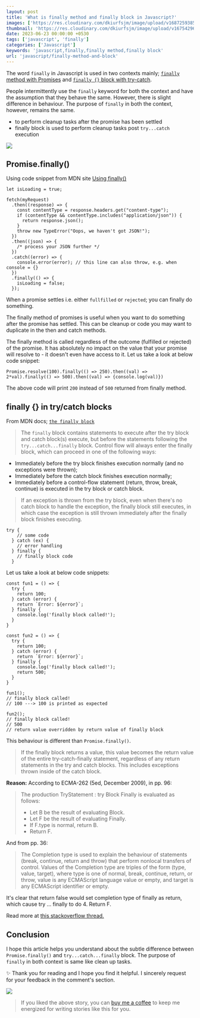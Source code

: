 ```yaml
---
layout: post
title: 'What is finally method and finally block in Javascript?'
images: ['https://res.cloudinary.com/dkiurfsjm/image/upload/v1687259385/ts_url_jydkn8.png']
thumbnail: 'https://res.cloudinary.com/dkiurfsjm/image/upload/v1675429691/JavaScript_v4qblf.jpg'
date: 2023-06-23 00:00:00 +0530
tags: ['javascript', 'finally']
categories: ['Javascript']
keywords: 'javascript,finally,finally method,finally block'
url: 'javascript/finally-method-and-block'
---
```


The word `finally` in Javascript is used in two contexts mainly; [`finally` method with Promises](https://developer.mozilla.org/en-US/docs/Web/JavaScript/Reference/Global_Objects/Promise/finally) and [`finally {}` block with try-catch](https://developer.mozilla.org/en-US/docs/Web/JavaScript/Reference/Statements/try...catch).

People intermittently use the `finally` keyword for both the context and have the assumption that they behave the same. However, there is slight difference in behaviour. The purpose of `finally` in both the context, however, remains the same.

- to perform cleanup tasks after the promise has been settled
- finally block is used to perform cleanup tasks post `try...catch` execution

![](https://res.cloudinary.com/dkiurfsjm/image/upload/v1687507931/finally_udjaiz.jpg)

## Promise.finally()

Using code snippet from MDN site [Using finally()](https://developer.mozilla.org/en-US/docs/Web/JavaScript/Reference/Global_Objects/Promise/finally)

```
let isLoading = true;

fetch(myRequest)
  .then((response) => {
    const contentType = response.headers.get("content-type");
    if (contentType && contentType.includes("application/json")) {
      return response.json();
    }
    throw new TypeError("Oops, we haven't got JSON!");
  })
  .then((json) => {
    /* process your JSON further */
  })
  .catch((error) => {
    console.error(error); // this line can also throw, e.g. when console = {}
  })
  .finally(() => {
    isLoading = false;
  });
```

When a promise settles i.e. either `fullfilled` or `rejected`; you can finally do something.

The finally method of promises is useful when you want to do something after the promise has settled. This can be cleanup or code you may want to duplicate in the then and catch methods. 

The finally method is called regardless of the outcome (fulfilled or rejected) of the promise. It has absolutely no impact on the value that your promise will resolve to - it doesn't even have access to it. Let us take a look at below code snippet:

```
Promise.resolve(100).finally(() => 250).then((val) => 2*val).finally(() => 500).then((val) => {console.log(val)})
```

The above code will print `200` instead of `500` returned from finally method.

## finally {} in try/catch blocks

From MDN docs; [`the finally block`](https://developer.mozilla.org/en-US/docs/Web/JavaScript/Reference/Statements/try...catch#the_finally_block)

> The `finally` block contains statements to execute after the try block and catch block(s) execute, but before the statements following the `try...catch...finally` block. Control flow will always enter the finally block, which can proceed in one of the following ways:
>
- Immediately before the try block finishes execution normally (and no exceptions were thrown);
- Immediately before the catch block finishes execution normally;
- Immediately before a control-flow statement (return, throw, break, continue) is executed in the try block or catch block.

> If an exception is thrown from the try block, even when there's no catch block to handle the exception, the finally block still executes, in which case the exception is still thrown immediately after the finally block finishes executing.

```
try {
    // some code
  } catch (ex) {
    // error handling
  } finally {
    // finally block code
  }
```

Let us take a look at below code snippets:

```
const fun1 = () => {
  try {
    return 100;
  } catch (error) {
    return `Error: ${error}`;
  } finally {
    console.log('finally block called!');
  }
}

const fun2 = () => {
  try {
    return 100;
  } catch (error) {
    return `Error: ${error}`;
  } finally {
    console.log('finally block called!');
    return 500;
  }
}

fun1(); 
// finally block called!
// 100 ---> 100 is printed as expected

fun2();
// finally block called!
// 500 
// return value overridden by return value of finally block
```
This behaviour is different than `Promise.finally()`.

> If the finally block returns a value, this value becomes the return value of the entire try-catch-finally statement, regardless of any return statements in the try and catch blocks. This includes exceptions thrown inside of the catch block.

**Reason:** According to ECMA-262 (5ed, December 2009), in pp. 96:

> The production TryStatement : try Block Finally is evaluated as follows:
> 
> 
> - Let B be the result of evaluating Block.
> - Let F be the result of evaluating Finally.
> - If F.type is normal, return B.
> - Return F.

And from pp. 36:

> The Completion type is used to explain the behaviour of statements (break, continue, return and throw) that perform nonlocal transfers of control. Values of the Completion type are triples of the form (type, value, target), where type is one of normal, break, continue, return, or throw, value is any ECMAScript language value or empty, and target is any ECMAScript identifier or empty.

It's clear that return false would set completion type of finally as return, which cause try ... finally to do 4. Return F.

Read more at [this stackoverflow thread.](https://stackoverflow.com/questions/3837994/why-does-a-return-in-finally-override-try)

## Conclusion

I hope this article helps you understand about the subtle difference between `Promise.finally()` and `try...catch...finally` block. The purpose of `finally` in both context is same like clean up tasks.

✨ Thank you for reading and I hope you find it helpful. I sincerely request for your feedback in the comment's section.

[![](https://cdn-images-1.medium.com/max/1600/0*dMZ0BEHDv4MJYYGW.png)](https://www.buymeacoffee.com/manisuec)

> If you liked the above story, you can [buy me a coffee](https://www.buymeacoffee.com/manisuec) to keep me energized for writing stories like this for you.